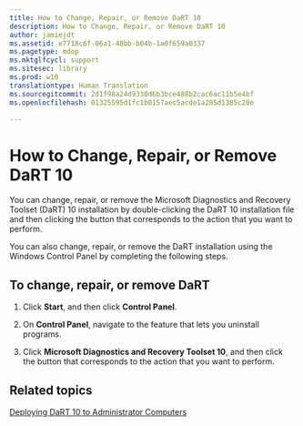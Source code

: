 ```yaml
---
title: How to Change, Repair, or Remove DaRT 10
description: How to Change, Repair, or Remove DaRT 10
author: jamiejdt
ms.assetid: e7718c6f-06a1-48bb-b04b-1a0f659a0337
ms.pagetype: mdop
ms.mktglfcycl: support
ms.sitesec: library
ms.prod: w10
translationtype: Human Translation
ms.sourcegitcommit: 2d1f98a24d9330d6b3bce488b2cac6ac11b5e4bf
ms.openlocfilehash: 01325595d1fc1b0157aec5acde1a285d1385c20e

---
```



# How to Change, Repair, or Remove DaRT 10


You can change, repair, or remove the Microsoft Diagnostics and Recovery Toolset (DaRT) 10 installation by double-clicking the DaRT 10 installation file and then clicking the button that corresponds to the action that you want to perform.

You can also change, repair, or remove the DaRT installation using the Windows Control Panel by completing the following steps.

## To change, repair, or remove DaRT


1.  Click **Start**, and then click **Control Panel**.

2.  On **Control Panel**, navigate to the feature that lets you uninstall programs.

3.  Click **Microsoft Diagnostics and Recovery Toolset 10**, and then click the button that corresponds to the action that you want to perform.

## Related topics


[Deploying DaRT 10 to Administrator Computers](deploying-dart-10-to-administrator-computers.md)

 

 








<!--HONumber=Jun16_HO4-->


